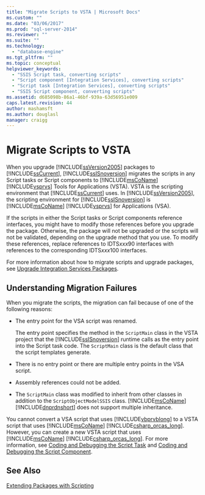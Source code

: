 ```yaml
---
title: "Migrate Scripts to VSTA | Microsoft Docs"
ms.custom: ""
ms.date: "03/06/2017"
ms.prod: "sql-server-2014"
ms.reviewer: ""
ms.suite: ""
ms.technology: 
  - "database-engine"
ms.tgt_pltfrm: ""
ms.topic: conceptual
helpviewer_keywords: 
  - "SSIS Script task, converting scripts"
  - "Script component [Integration Services], converting scripts"
  - "Script task [Integration Services], converting scripts"
  - "SSIS Script component, converting scripts"
ms.assetid: d685098b-86a1-46bf-939a-63d56951e009
caps.latest.revision: 44
author: mashamsft
ms.author: douglasl
manager: craigg
---
```

# Migrate Scripts to VSTA
  When you upgrade [!INCLUDE[ssVersion2005](../../includes/ssversion2005-md.md)] packages to [!INCLUDE[ssCurrent](../../includes/sscurrent-md.md)], [!INCLUDE[ssISnoversion](../../includes/ssisnoversion-md.md)] migrates the scripts in any Script tasks or Script components to [!INCLUDE[msCoName](../../includes/msconame-md.md)] [!INCLUDE[vsprvs](../../includes/vsprvs-md.md)] Tools for Applications (VSTA). VSTA is the scripting environment that [!INCLUDE[ssCurrent](../../includes/sscurrent-md.md)] uses. In [!INCLUDE[ssVersion2005](../../includes/ssversion2005-md.md)], the scripting environment for [!INCLUDE[ssISnoversion](../../includes/ssisnoversion-md.md)] is [!INCLUDE[msCoName](../../includes/msconame-md.md)] [!INCLUDE[vsprvs](../../includes/vsprvs-md.md)] for Applications (VSA).  
  
 If the scripts in either the Script tasks or Script components reference interfaces, you might have to modify those references before you upgrade the package. Otherwise, the package will not be upgraded or the scripts will not be validated, depending on the upgrade method that you use. To modify these references, replace references to IDTS*xxx*90 interfaces with references to the corresponding IDTS*xxx*100 interfaces.  
  
 For more information about how to migrate scripts and upgrade packages, see [Upgrade Integration Services Packages](../../integration-services/install-windows/upgrade-integration-services-packages.md).  
  
## Understanding Migration Failures  
 When you migrate the scripts, the migration can fail because of one of the following reasons:  
  
-   The entry point for the VSA script was renamed.  
  
     The entry point specifies the method in the `ScriptMain` class in the VSTA project that the [!INCLUDE[ssISnoversion](../../includes/ssisnoversion-md.md)] runtime calls as the entry point into the Script task code. The `ScriptMain` class is the default class that the script templates generate.  
  
-   There is no entry point or there are multiple entry points in the VSA script.  
  
-   Assembly references could not be added.  
  
-   The `ScriptMain` class was modified to inherit from other classes in addition to the `ScriptObjectModelSSIS` class. [!INCLUDE[msCoName](../../includes/msconame-md.md)] [!INCLUDE[dnprdnshort](../../includes/dnprdnshort-md.md)] does not support multiple inheritance.  
  
 You cannot convert a VSA script that uses [!INCLUDE[vbprvblong](../../includes/vbprvblong-md.md)] to a VSTA script that uses [!INCLUDE[msCoName](../../includes/msconame-md.md)] [!INCLUDE[csharp_orcas_long](../../includes/csharp-orcas-long-md.md)]. However, you can create a new VSTA script that uses [!INCLUDE[msCoName](../../includes/msconame-md.md)] [!INCLUDE[csharp_orcas_long](../../includes/csharp-orcas-long-md.md)]. For more information, see [Coding and Debugging the Script Task](../../integration-services/control-flow/script-task.md) and [Coding and Debugging the Script Component](../../integration-services/data-flow/transformations/script-component.md).  
  
## See Also  
 [Extending Packages with Scripting](../../relational-databases/server-management-objects-smo/tasks/scripting.md)  
  
  
